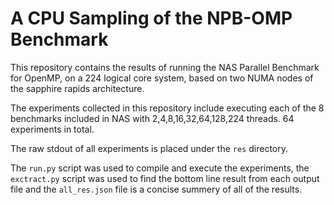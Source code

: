 A CPU Sampling of the NPB-OMP Benchmark
=======================================

This repository contains the results of running the NAS Parallel Benchmark for OpenMP, on a 224 logical core system, based on two NUMA nodes of the sapphire rapids architecture.

The experiments collected in this repository include executing each of the 8 benchmarks included in NAS with 2,4,8,16,32,64,128,224 threads. 64 experiments in total.

The raw stdout of all experiments is placed under the `res` directory.

The `run.py` script was used to compile and execute the experiments, the `exctract.py` script was used to find the bottom line result from each output file and the `all_res.json` file is a concise summery of all of the results.
